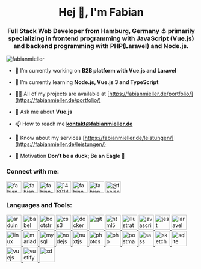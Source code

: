 <h1 align="center">Hej 👋, I'm Fabian</h1>
<h3 align="center">Full Stack Web Developer from Hamburg, Germany ⚓️ primarily specializing in frontend programming with JavaScript (Vue.js) and backend programming with PHP(Laravel) and Node.js.</h3>

<p align="left"> <img src="https://komarev.com/ghpvc/?username=fabianmieller&label=Profile%20views&color=7db928&style=flat-square" alt="fabianmieller" /> </p>

- 🔭 I’m currently working on **B2B platform with Vue.js and Laravel**

- 🌱 I’m currently learning **Node.js, Vue.js 3 and TypeScript**

- 👨‍💻 All of my projects are available at [https://fabianmieller.de/portfolio/](https://fabianmieller.de/portfolio/)

- 💬 Ask me about **Vue.js**

- 📫 How to reach me **kontakt@fabianmieller.de**

- 📄 Know about my services [https://fabianmieller.de/leistungen/](https://fabianmieller.de/leistungen/)

- 💪 Motivation **Don’t be a duck; Be an Eagle 🦅**

<h3 align="left">Connect with me:</h3>
<p align="left">
<a href="https://dev.to/fabianmieller" target="blank"><img align="center" src="https://cdn.jsdelivr.net/npm/simple-icons@3.0.1/icons/dev-dot-to.svg" alt="fabianmieller" height="30" width="40" /></a>
<a href="https://twitter.com/fabianmieller" target="blank"><img align="center" src="https://cdn.jsdelivr.net/npm/simple-icons@3.0.1/icons/twitter.svg" alt="fabianmieller" height="30" width="40" /></a>
<a href="https://linkedin.com/in/fabian-mieller-5bb31ba6" target="blank"><img align="center" src="https://cdn.jsdelivr.net/npm/simple-icons@3.0.1/icons/linkedin.svg" alt="fabian-mieller-5bb31ba6" height="30" width="40" /></a>
<a href="https://stackoverflow.com/users/14601449" target="blank"><img align="center" src="https://cdn.jsdelivr.net/npm/simple-icons@3.0.1/icons/stackoverflow.svg" alt="14601449" height="30" width="40" /></a>
<a href="https://fb.com/fabianmieller" target="blank"><img align="center" src="https://cdn.jsdelivr.net/npm/simple-icons@3.0.1/icons/facebook.svg" alt="fabianmieller" height="30" width="40" /></a>
<a href="https://instagram.com/fabianmieller" target="blank"><img align="center" src="https://cdn.jsdelivr.net/npm/simple-icons@3.0.1/icons/instagram.svg" alt="fabianmieller" height="30" width="40" /></a>
<a href="https://medium.com/@fabian.mieller" target="blank"><img align="center" src="https://cdn.jsdelivr.net/npm/simple-icons@3.0.1/icons/medium.svg" alt="@fabian.mieller" height="30" width="40" /></a>
</p>

<h3 align="left">Languages and Tools:</h3>
<p align="left"> <a href="https://www.arduino.cc/" target="_blank"> <img src="https://cdn.worldvectorlogo.com/logos/arduino-1.svg" alt="arduino" width="40" height="40"/> </a> <a href="https://babeljs.io/" target="_blank"> <img src="https://www.vectorlogo.zone/logos/babeljs/babeljs-icon.svg" alt="babel" width="40" height="40"/> </a> <a href="https://getbootstrap.com" target="_blank"> <img src="https://devicons.github.io/devicon/devicon.git/icons/bootstrap/bootstrap-plain.svg" alt="bootstrap" width="40" height="40"/> </a> <a href="https://www.w3schools.com/css/" target="_blank"> <img src="https://devicons.github.io/devicon/devicon.git/icons/css3/css3-original-wordmark.svg" alt="css3" width="40" height="40"/> </a> <a href="https://www.docker.com/" target="_blank"> <img src="https://devicons.github.io/devicon/devicon.git/icons/docker/docker-original-wordmark.svg" alt="docker" width="40" height="40"/> </a> <a href="https://git-scm.com/" target="_blank"> <img src="https://www.vectorlogo.zone/logos/git-scm/git-scm-icon.svg" alt="git" width="40" height="40"/> </a> <a href="https://www.w3.org/html/" target="_blank"> <img src="https://devicons.github.io/devicon/devicon.git/icons/html5/html5-original-wordmark.svg" alt="html5" width="40" height="40"/> </a> <a href="https://www.adobe.com/in/products/illustrator.html" target="_blank"> <img src="https://www.vectorlogo.zone/logos/adobe_illustrator/adobe_illustrator-icon.svg" alt="illustrator" width="40" height="40"/> </a> <a href="https://developer.mozilla.org/en-US/docs/Web/JavaScript" target="_blank"> <img src="https://devicons.github.io/devicon/devicon.git/icons/javascript/javascript-original.svg" alt="javascript" width="40" height="40"/> </a> <a href="https://jestjs.io" target="_blank"> <img src="https://www.vectorlogo.zone/logos/jestjsio/jestjsio-icon.svg" alt="jest" width="40" height="40"/> </a> <a href="https://laravel.com/" target="_blank"> <img src="https://devicons.github.io/devicon/devicon.git/icons/laravel/laravel-plain-wordmark.svg" alt="laravel" width="40" height="40"/> </a> <a href="https://www.linux.org/" target="_blank"> <img src="https://devicons.github.io/devicon/devicon.git/icons/linux/linux-original.svg" alt="linux" width="40" height="40"/> </a> <a href="https://mariadb.org/" target="_blank"> <img src="https://www.vectorlogo.zone/logos/mariadb/mariadb-icon.svg" alt="mariadb" width="40" height="40"/> </a> <a href="https://www.mysql.com/" target="_blank"> <img src="https://devicons.github.io/devicon/devicon.git/icons/mysql/mysql-original-wordmark.svg" alt="mysql" width="40" height="40"/> </a> <a href="https://nodejs.org" target="_blank"> <img src="https://devicons.github.io/devicon/devicon.git/icons/nodejs/nodejs-original-wordmark.svg" alt="nodejs" width="40" height="40"/> </a> <a href="https://nuxtjs.org/" target="_blank"> <img src="https://www.vectorlogo.zone/logos/nuxtjs/nuxtjs-icon.svg" alt="nuxtjs" width="40" height="40"/> </a> <a href="https://www.photoshop.com/en" target="_blank"> <img src="https://devicons.github.io/devicon/devicon.git/icons/photoshop/photoshop-plain.svg" alt="photoshop" width="40" height="40"/> </a> <a href="https://www.php.net" target="_blank"> <img src="https://devicons.github.io/devicon/devicon.git/icons/php/php-original.svg" alt="php" width="40" height="40"/> </a> <a href="https://postman.com" target="_blank"> <img src="https://www.vectorlogo.zone/logos/getpostman/getpostman-icon.svg" alt="postman" width="40" height="40"/> </a> <a href="https://sass-lang.com" target="_blank"> <img src="https://devicons.github.io/devicon/devicon.git/icons/sass/sass-original.svg" alt="sass" width="40" height="40"/> </a> <a href="https://www.sketch.com/" target="_blank"> <img src="https://www.vectorlogo.zone/logos/sketchapp/sketchapp-icon.svg" alt="sketch" width="40" height="40"/> </a> <a href="https://www.sqlite.org/" target="_blank"> <img src="https://www.vectorlogo.zone/logos/sqlite/sqlite-icon.svg" alt="sqlite" width="40" height="40"/> </a> <a href="https://vuejs.org/" target="_blank"> <img src="https://devicons.github.io/devicon/devicon.git/icons/vuejs/vuejs-original-wordmark.svg" alt="vuejs" width="40" height="40"/> </a> <a href="https://vuetifyjs.com/en/" target="_blank"> <img src="https://bestofjs.org/logos/vuetify.svg" alt="vuetify" width="40" height="40"/> </a> <a href="https://www.adobe.com/products/xd.html" target="_blank"> <img src="https://cdn.worldvectorlogo.com/logos/adobe-xd.svg" alt="xd" width="40" height="40"/> </a> </p>

